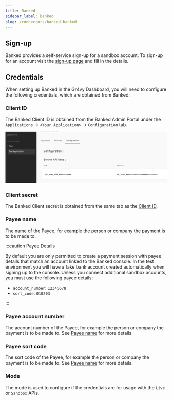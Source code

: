```yaml
---
title: Banked
sidebar_label: Banked
slug: /connectors/banked-banked
---
```


## Sign-up

Banked provides a self-service sign-up for a sandbox account.  To sign-up for an account visit the [sign-up page](https://console.banked.com/users/sign_up) and fill in the details.

## Credentials

When setting up Banked in the Gr4vy Dashboard, you will need to configure the following credentials, which are obtained from Banked:

### Client ID

The Banked Client ID is obtained from the Banked Admin Portal under the `Applications` -> `<Your Application>` -> `Configuration` tab.

![Banked API Key](./assets/banked_api_key.png)

### Client secret

  The Banked Client secret is obtained from the same tab as the [Client ID](#client-id).

### Payee name

The name of the Payee, for example the person or company the payment is to be made to.

:::caution Payee Details

By default you are only permitted to create a payment session with payee details that match an account linked to the Banked console. In the test environment you will have a fake bank account created automatically when signing up to the console. Unless you connect additional sandbox accounts, you must use the following payee details:

* `account_number`: `12345678`
* `sort_code`: `010203`

:::

### Payee account number

The account number of the Payee, for example the person or company the payment is to be made to. See [Payee name](#payee-name) for more details.

### Payee sort code

The sort code of the Payee, for example the person or company the payment is to be made to. See [Payee name](#payee-name) for more details.

### Mode

The mode is used to configure if the credentials are for usage with the `Live` or `Sandbox` APIs.
